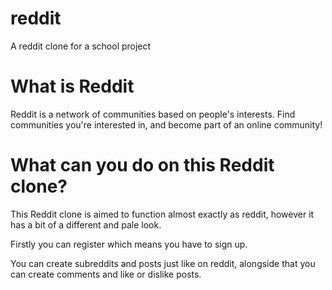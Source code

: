 # reddit
 A reddit clone for a school project

# What is Reddit

Reddit is a network of communities based on people's interests. Find communities you're interested in, and become part of an online community!

# What can you do on this Reddit clone?

This Reddit clone is aimed to function almost exactly as reddit, however it has a bit of a different and pale look.

Firstly you can register which means you have to sign up.

You can create subreddits and posts just like on reddit, alongside that you can create comments and like or dislike posts.
